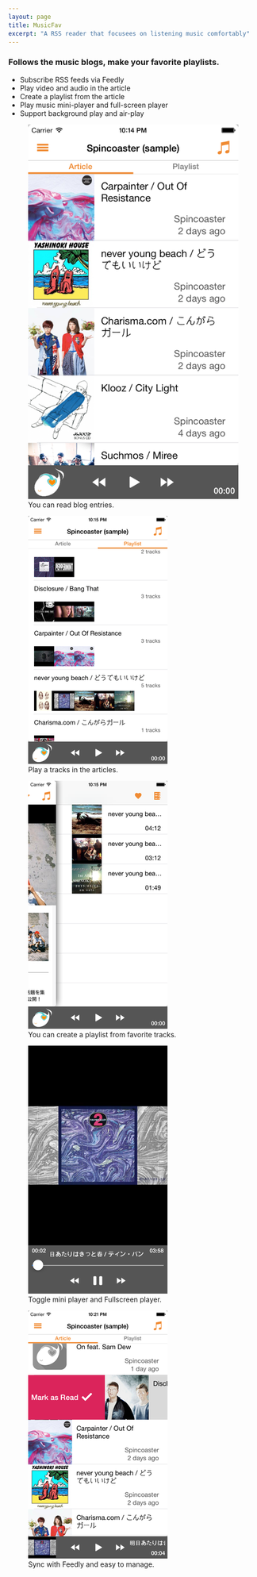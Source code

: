 ```yaml
---
layout: page
title: MusicFav
excerpt: "A RSS reader that focusees on listening music comfortably"
---
```


### Follows the music blogs, make your favorite playlists.

* Subscribe RSS feeds via Feedly
* Play video and audio in the article
* Create a playlist from the article
* Play music mini-player and full-screen player
* Support background play and air-play


<figure class="half">
    <img src="./images/entry.png" alt="image" class="screen-shot">
    <div class="description">You can read blog entries. </div>
</figure>
<figure class="half">
    <img src="./images/playlist.png" alt="image" class="screen-shot">
    <div class="description">Play a tracks in the articles.</div>
</figure>
<figure class="half">
    <img src="./images/tracks.png" alt="image" class="screen-shot">
    <div class="description">You can create a playlist from favorite tracks.</div>
</figure>
<figure class="half">
    <img src="./images/fullscreen.png" alt="image" class="screen-shot">
    <div class="description">Toggle mini player and Fullscreen player. </div>
</figure>
<figure class="half">
    <img src="./images/mark_as_read.png" alt="image" class="screen-shot">
    <div class="description">Sync with Feedly and easy to manage.</div>
</figure>

